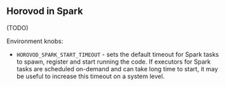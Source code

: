 ## Horovod in Spark

(TODO)

Environment knobs:

* `HOROVOD_SPARK_START_TIMEOUT` - sets the default timeout for Spark
tasks to spawn, register and start running the code.  If executors for
Spark tasks are scheduled on-demand and can take long time to start,
it may be useful to increase this timeout on a system level.
